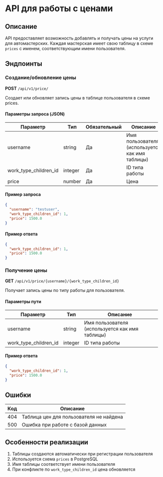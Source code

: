 # API для работы с ценами

## Описание

API предоставляет возможность добавлять и получать цены на услуги для автомастерских. 
Каждая мастерская имеет свою таблицу в схеме `prices` с именем, соответствующим имени пользователя.

## Эндпоинты

### Создание/обновление цены

**POST** `/api/v1/price/`

Создает или обновляет запись цены в таблице пользователя в схеме prices.

#### Параметры запроса (JSON)

| Параметр | Тип | Обязательный | Описание |
|----------|-----|--------------|----------|
| username | string | Да | Имя пользователя (используется как имя таблицы) |
| work_type_children_id | integer | Да | ID типа работы |
| price | number | Да | Цена |

#### Пример запроса

```json
{
  "username": "testuser",
  "work_type_children_id": 1,
  "price": 1500.0
}
```

#### Пример ответа

```json
{
  "work_type_children_id": 1,
  "price": 1500.0
}
```

### Получение цены

**GET** `/api/v1/price/{username}/{work_type_children_id}`

Получает запись цены по типу работы для пользователя.

#### Параметры пути

| Параметр | Тип | Описание |
|----------|-----|----------|
| username | string | Имя пользователя (используется как имя таблицы) |
| work_type_children_id | integer | ID типа работы |

#### Пример ответа

```json
{
  "work_type_children_id": 1,
  "price": 1500.0
}
```

## Ошибки

| Код | Описание |
|-----|----------|
| 404 | Таблица цен для пользователя не найдена |
| 500 | Ошибка при работе с базой данных |

## Особенности реализации

1. Таблицы создаются автоматически при регистрации пользователя
2. Используется схема `prices` в PostgreSQL
3. Имя таблицы соответствует имени пользователя
4. При конфликте по `work_type_children_id` цена обновляется
